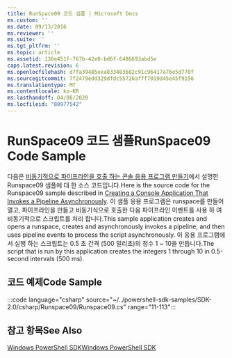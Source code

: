 ```yaml
---
title: RunSpace09 코드 샘플 | Microsoft Docs
ms.custom: ''
ms.date: 09/13/2016
ms.reviewer: ''
ms.suite: ''
ms.tgt_pltfrm: ''
ms.topic: article
ms.assetid: 136e451f-767b-42e0-bd6f-6486693abd5e
caps.latest.revision: 6
ms.openlocfilehash: d7fa39485eea833483682c91c96417a76e5d770f
ms.sourcegitcommit: 7f2479edd329dfdc55726afff7019d45e45f9156
ms.translationtype: MT
ms.contentlocale: ko-KR
ms.lasthandoff: 04/08/2020
ms.locfileid: "80977542"
---
```

# <a name="runspace09-code-sample"></a><span data-ttu-id="e54ad-102">RunSpace09 코드 샘플</span><span class="sxs-lookup"><span data-stu-id="e54ad-102">RunSpace09 Code Sample</span></span>

<span data-ttu-id="e54ad-103">다음은 [비동기적으로 파이프라인을 호출 하는 콘솔 응용 프로그램 만들기](https://msdn.microsoft.com/198c1c94-2a06-457e-93ce-c0d910618e47)에서 설명한 Runspace09 샘플에 대 한 소스 코드입니다.</span><span class="sxs-lookup"><span data-stu-id="e54ad-103">Here is the source code for the Runspace09 sample described in [Creating a Console Application That Invokes a Pipeline Asynchronously](https://msdn.microsoft.com/198c1c94-2a06-457e-93ce-c0d910618e47).</span></span>
<span data-ttu-id="e54ad-104">이 샘플 응용 프로그램은 runspace를 만들어 열고, 파이프라인을 만들고 비동기식으로 호출한 다음 파이프라인 이벤트를 사용 하 여 비동기적으로 스크립트를 처리 합니다.</span><span class="sxs-lookup"><span data-stu-id="e54ad-104">This sample application creates and opens a runspace, creates and asynchronously invokes a pipeline, and then uses pipeline events to process the script asynchronously.</span></span> <span data-ttu-id="e54ad-105">이 응용 프로그램에서 실행 하는 스크립트는 0.5 초 간격 (500 밀리초)의 정수 1 ~ 10을 만듭니다.</span><span class="sxs-lookup"><span data-stu-id="e54ad-105">The script that is run by this application creates the integers 1 through 10 in 0.5-second intervals (500 ms).</span></span>

## <a name="code-sample"></a><span data-ttu-id="e54ad-106">코드 예제</span><span class="sxs-lookup"><span data-stu-id="e54ad-106">Code Sample</span></span>

:::code language="csharp" source="~/../powershell-sdk-samples/SDK-2.0/csharp/Runspace09/Runspace09.cs" range="11-113":::

## <a name="see-also"></a><span data-ttu-id="e54ad-107">참고 항목</span><span class="sxs-lookup"><span data-stu-id="e54ad-107">See Also</span></span>

[<span data-ttu-id="e54ad-108">Windows PowerShell SDK</span><span class="sxs-lookup"><span data-stu-id="e54ad-108">Windows PowerShell SDK</span></span>](../windows-powershell-reference.md)
